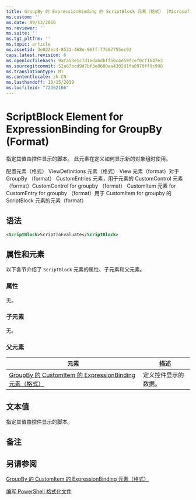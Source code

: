 ```yaml
---
title: GroupBy 的 ExpressionBinding 的 ScriptBlock 元素（格式） |Microsoft Docs
ms.custom: ''
ms.date: 09/13/2016
ms.reviewer: ''
ms.suite: ''
ms.tgt_pltfrm: ''
ms.topic: article
ms.assetid: 3e022ec4-8531-468e-96ff-77607755ec92
caps.latest.revision: 6
ms.openlocfilehash: 9afa53e1c7d1edabdbff56c4e59fcef0cf1647e3
ms.sourcegitcommit: 52a67bcd9d7bf3e8600ea4302d1fa8970ff9c998
ms.translationtype: MT
ms.contentlocale: zh-CN
ms.lasthandoff: 10/15/2019
ms.locfileid: "72362166"
---
```

# <a name="scriptblock-element-for-expressionbinding-for-groupby-format"></a>ScriptBlock Element for ExpressionBinding for GroupBy (Format)

指定其值由控件显示的脚本。 此元素在定义如何显示新的对象组时使用。

配置元素（格式） ViewDefinitions 元素（格式） View 元素（format）对于 GroupBy （format） CustomEntries 元素，用于元素的 CustomControl 元素（format）CustomControl for groupby （format） CustomItem 元素 for CustomEntry for groupby （format）用于 CustomItem for groupby 的 ScriptBlock 元素的元素（format）

## <a name="syntax"></a>语法

```xml
<ScriptBlock>ScriptToEvaluate</ScriptBlock>
```

## <a name="attributes-and-elements"></a>属性和元素

以下各节介绍了 `ScriptBlock` 元素的属性、子元素和父元素。

### <a name="attributes"></a>属性

无。

### <a name="child-elements"></a>子元素

无。

### <a name="parent-elements"></a>父元素

|元素|描述|
|-------------|-----------------|
|[GroupBy 的 CustomItem 的 ExpressionBinding 元素（格式）](./expressionbinding-element-for-customitem-for-groupby-format.md)|定义控件显示的数据。|

## <a name="text-value"></a>文本值

指定其值由控件显示的脚本。

## <a name="remarks"></a>备注

## <a name="see-also"></a>另请参阅

[GroupBy 的 CustomItem 的 ExpressionBinding 元素（格式）](./expressionbinding-element-for-customitem-for-groupby-format.md)

[编写 PowerShell 格式化文件](./writing-a-powershell-formatting-file.md)
